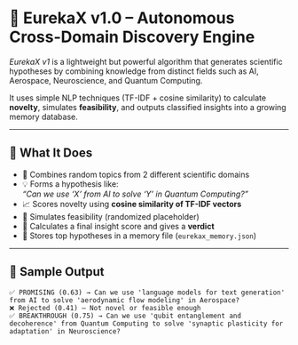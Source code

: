 # 🚀 EurekaX v1.0 – Autonomous Cross-Domain Discovery Engine

_EurekaX v1_ is a lightweight but powerful algorithm that generates scientific hypotheses by combining knowledge from distinct fields such as AI, Aerospace, Neuroscience, and Quantum Computing.

It uses simple NLP techniques (TF-IDF + cosine similarity) to calculate **novelty**, simulates **feasibility**, and outputs classified insights into a growing memory database.

---

## 🎯 What It Does

- 🔁 Combines random topics from 2 different scientific domains
- 💡 Forms a hypothesis like:  
  _“Can we use ‘X’ from AI to solve ‘Y’ in Quantum Computing?”_
- 📈 Scores novelty using **cosine similarity of TF-IDF vectors**
- 🧪 Simulates feasibility (randomized placeholder)
- 🧠 Calculates a final insight score and gives a **verdict**
- 💾 Stores top hypotheses in a memory file (`eurekax_memory.json`)

---

## 🧠 Sample Output

```text
✅ PROMISING (0.63) → Can we use 'language models for text generation' from AI to solve 'aerodynamic flow modeling' in Aerospace?
❌ Rejected (0.41) – Not novel or feasible enough
✅ BREAKTHROUGH (0.75) → Can we use 'qubit entanglement and decoherence' from Quantum Computing to solve 'synaptic plasticity for adaptation' in Neuroscience?
